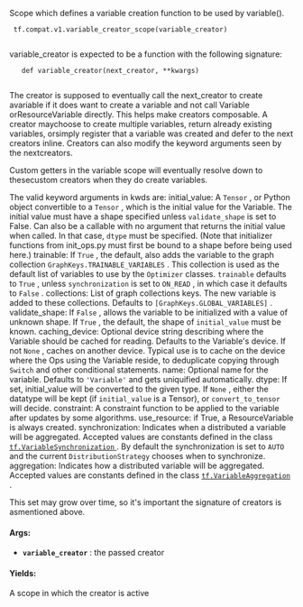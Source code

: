 Scope which defines a variable creation function to be used by variable().

```
 tf.compat.v1.variable_creator_scope(variable_creator)
 
```

variable_creator is expected to be a function with the following signature:

```
   def variable_creator(next_creator, **kwargs)
 
```

The creator is supposed to eventually call the next_creator to create avariable if it does want to create a variable and not call Variable orResourceVariable directly. This helps make creators composable. A creator maychoose to create multiple variables, return already existing variables, orsimply register that a variable was created and defer to the next creators inline. Creators can also modify the keyword arguments seen by the nextcreators.

Custom getters in the variable scope will eventually resolve down to thesecustom creators when they do create variables.

The valid keyword arguments in kwds are:    initial_value: A  `Tensor` , or Python object convertible to a  `Tensor` ,      which is the initial value for the Variable. The initial value must have      a shape specified unless  `validate_shape`  is set to False. Can also be a      callable with no argument that returns the initial value when called. In      that case,  `dtype`  must be specified. (Note that initializer functions      from init_ops.py must first be bound to a shape before being used here.)    trainable: If  `True` , the default, also adds the variable to the graph      collection  `GraphKeys.TRAINABLE_VARIABLES` . This collection is used as      the default list of variables to use by the  `Optimizer`  classes.       `trainable`  defaults to  `True` , unless  `synchronization`  is      set to  `ON_READ` , in which case it defaults to  `False` .    collections: List of graph collections keys. The new variable is added to      these collections. Defaults to  `[GraphKeys.GLOBAL_VARIABLES]` .    validate_shape: If  `False` , allows the variable to be initialized with a      value of unknown shape. If  `True` , the default, the shape of       `initial_value`  must be known.    caching_device: Optional device string describing where the Variable      should be cached for reading.  Defaults to the Variable's device.      If not  `None` , caches on another device.  Typical use is to cache      on the device where the Ops using the Variable reside, to deduplicate      copying through  `Switch`  and other conditional statements.    name: Optional name for the variable. Defaults to  `'Variable'`  and gets      uniquified automatically.    dtype: If set, initial_value will be converted to the given type.      If  `None` , either the datatype will be kept (if  `initial_value`  is      a Tensor), or  `convert_to_tensor`  will decide.    constraint: A constraint function to be applied to the variable after      updates by some algorithms.    use_resource: if True, a ResourceVariable is always created.    synchronization: Indicates when a distributed a variable will be      aggregated. Accepted values are constants defined in the class      [ `tf.VariableSynchronization` ](https://tensorflow.google.cn/api_docs/python/tf/VariableSynchronization). By default the synchronization is set to       `AUTO`  and the current  `DistributionStrategy`  chooses      when to synchronize.    aggregation: Indicates how a distributed variable will be aggregated.      Accepted values are constants defined in the class      [ `tf.VariableAggregation` ](https://tensorflow.google.cn/api_docs/python/tf/VariableAggregation).

This set may grow over time, so it's important the signature of creators is asmentioned above.

#### Args:
- **`variable_creator`** : the passed creator


#### Yields:
A scope in which the creator is active

